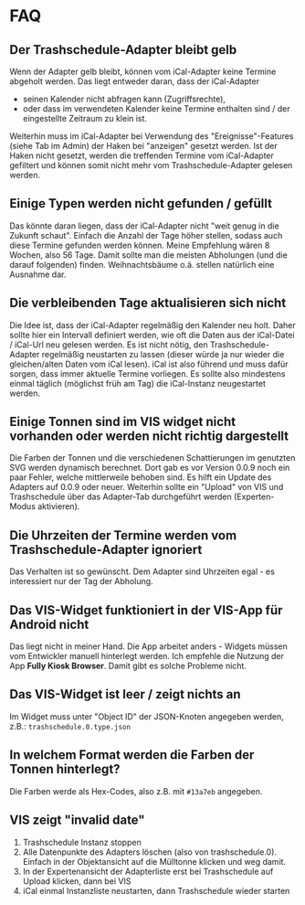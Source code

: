 # FAQ

## Der Trashschedule-Adapter bleibt gelb

Wenn der Adapter gelb bleibt, können vom iCal-Adapter keine Termine abgeholt werden. Das liegt entweder daran, dass der iCal-Adapter

- seinen Kalender nicht abfragen kann (Zugriffsrechte),
- oder dass im verwendeten Kalender keine Termine enthalten sind / der eingestellte Zeitraum zu klein ist.

Weiterhin muss im iCal-Adapter bei Verwendung des "Ereignisse"-Features (siehe Tab im Admin) der Haken bei "anzeigen" gesetzt werden. Ist der Haken nicht gesetzt, werden die treffenden Termine vom iCal-Adapter gefiltert und können somit nicht mehr vom Trashschedule-Adapter gelesen werden.

## Einige Typen werden nicht gefunden / gefüllt

Das könnte daran liegen, dass der iCal-Adapter nicht "weit genug in die Zukunft schaut". Einfach die Anzahl der Tage höher stellen, sodass auch diese Termine gefunden werden können. Meine Empfehlung wären 8 Wochen, also 56 Tage. Damit sollte man die meisten Abholungen (und die darauf folgenden) finden. Weihnachtsbäume o.ä. stellen natürlich eine Ausnahme dar.

## Die verbleibenden Tage aktualisieren sich nicht

Die Idee ist, dass der iCal-Adapter regelmäßig den Kalender neu holt. Daher sollte hier ein Intervall definiert werden, wie oft die Daten aus der iCal-Datei / iCal-Url neu gelesen werden. Es ist nicht nötig, den Trashschedule-Adapter regelmäßig neustarten zu lassen (dieser würde ja nur wieder die gleichen/alten Daten vom iCal lesen). iCal ist also führend und muss dafür sorgen, dass immer aktuelle Termine vorliegen. Es sollte also mindestens einmal täglich (möglichst früh am Tag) die iCal-Instanz neugestartet werden.

## Einige Tonnen sind im VIS widget nicht vorhanden oder werden nicht richtig dargestellt

Die Farben der Tonnen und die verschiedenen Schattierungen im genutzten SVG werden dynamisch berechnet. Dort gab es vor Version 0.0.9 noch ein paar Fehler, welche mittlerweile behoben sind. Es hilft ein Update des Adapters auf 0.0.9 oder neuer. Weiterhin sollte ein "Upload" von VIS und Trashschedule über das Adapter-Tab durchgeführt werden (Experten-Modus aktivieren).

## Die Uhrzeiten der Termine werden vom Trashschedule-Adapter ignoriert

Das Verhalten ist so gewünscht. Dem Adapter sind Uhrzeiten egal - es interessiert nur der Tag der Abholung.

## Das VIS-Widget funktioniert in der VIS-App für Android nicht

Das liegt nicht in meiner Hand. Die App arbeitet anders - Widgets müssen vom Entwickler manuell hinterlegt werden. Ich empfehle die Nutzung der App **Fully Kiosk Browser**. Damit gibt es solche Probleme nicht.

## Das VIS-Widget ist leer / zeigt nichts an

Im Widget muss unter "Object ID" der JSON-Knoten angegeben werden, z.B.: `trashschedule.0.type.json`

## In welchem Format werden die Farben der Tonnen hinterlegt?

Die Farben werde als Hex-Codes, also z.B. mit `#13a7eb` angegeben.

## VIS zeigt "invalid date"

1. Trashschedule Instanz stoppen
2. Alle Datenpunkte des Adapters löschen (also von trashschedule.0). Einfach in der Objektansicht auf die Mülltonne klicken und weg damit.
3. In der Expertenansicht der Adapterliste erst bei Trashschedule auf Upload klicken, dann bei VIS
4. iCal einmal Instanzliste neustarten, dann Trashschedule wieder starten
